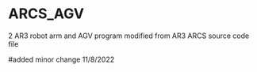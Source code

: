 # ARCS_AGV
2 AR3 robot arm and AGV program modified from AR3 ARCS source code file

#added minor change 11/8/2022 